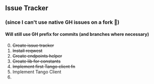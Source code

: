 ## Issue Tracker
### (since I can't use native GH issues on a fork 🙂)

#### Will still use GH prefix for commits (and branches where necessary)

0. ~~Create issue tracker~~
1. ~~Install reqwest~~
2. ~~Create endpoints helper~~
3. ~~Create lib for constants~~
4. ~~Implement first Tango client fn~~
5. Implement Tango Client
6. 
